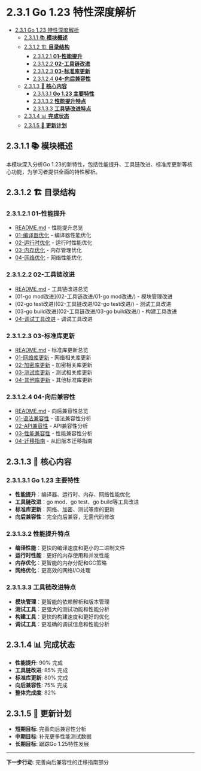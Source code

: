 # 2.3.1 Go 1.23 特性深度解析

<!-- TOC START -->
- [2.3.1 Go 1.23 特性深度解析](#231-go-123-特性深度解析)
  - [2.3.1.1 📚 **模块概述**](#2311--模块概述)
  - [2.3.1.2 🏗️ **目录结构**](#2312-️-目录结构)
    - [2.3.1.2.1 **01-性能提升**](#23121-01-性能提升)
    - [2.3.1.2.2 **02-工具链改进**](#23122-02-工具链改进)
    - [2.3.1.2.3 **03-标准库更新**](#23123-03-标准库更新)
    - [2.3.1.2.4 **04-向后兼容性**](#23124-04-向后兼容性)
  - [2.3.1.3 🎯 **核心内容**](#2313--核心内容)
    - [2.3.1.3.1 **Go 1.23 主要特性**](#23131-go-123-主要特性)
    - [2.3.1.3.2 **性能提升特点**](#23132-性能提升特点)
    - [2.3.1.3.3 **工具链改进特点**](#23133-工具链改进特点)
  - [2.3.1.4 📊 **完成状态**](#2314--完成状态)
  - [2.3.1.5 🔄 **更新计划**](#2315--更新计划)
<!-- TOC END -->

## 2.3.1.1 📚 **模块概述**

本模块深入分析Go 1.23的新特性，包括性能提升、工具链改进、标准库更新等核心功能，为学习者提供全面的特性解析。

## 2.3.1.2 🏗️ **目录结构**

### 2.3.1.2.1 **01-性能提升**

- [README.md](01-性能提升/README.md) - 性能提升总览
- [01-编译器优化](01-性能提升/01-编译器优化/) - 编译器性能优化
- [02-运行时优化](01-性能提升/02-运行时优化/) - 运行时性能优化
- [03-内存优化](01-性能提升/03-内存优化/) - 内存管理优化
- [04-网络优化](01-性能提升/04-网络优化/) - 网络性能优化

### 2.3.1.2.2 **02-工具链改进**

- [README.md](02-工具链改进/README.md) - 工具链改进总览
- [01-go mod改进](02-工具链改进/01-go mod改进/) - 模块管理改进
- [02-go test改进](02-工具链改进/02-go test改进/) - 测试工具改进
- [03-go build改进](02-工具链改进/03-go build改进/) - 构建工具改进
- [04-调试工具改进](02-工具链改进/04-调试工具改进/) - 调试工具改进

### 2.3.1.2.3 **03-标准库更新**

- [README.md](03-标准库更新/README.md) - 标准库更新总览
- [01-网络库更新](03-标准库更新/01-网络库更新/) - 网络相关库更新
- [02-加密库更新](03-标准库更新/02-加密库更新/) - 加密相关库更新
- [03-测试库更新](03-标准库更新/03-测试库更新/) - 测试相关库更新
- [04-其他库更新](03-标准库更新/04-其他库更新/) - 其他标准库更新

### 2.3.1.2.4 **04-向后兼容性**

- [README.md](04-向后兼容性/README.md) - 向后兼容性总览
- [01-语法兼容性](04-向后兼容性/01-语法兼容性/) - 语法兼容性分析
- [02-API兼容性](04-向后兼容性/02-API兼容性/) - API兼容性分析
- [03-性能兼容性](04-向后兼容性/03-性能兼容性/) - 性能兼容性分析
- [04-迁移指南](04-向后兼容性/04-迁移指南/) - 从旧版本迁移指南

## 2.3.1.3 🎯 **核心内容**

### 2.3.1.3.1 **Go 1.23 主要特性**

- **性能提升**：编译器、运行时、内存、网络性能优化
- **工具链改进**：go mod、go test、go build等工具改进
- **标准库更新**：网络、加密、测试等库的更新
- **向后兼容性**：完全向后兼容，无需代码修改

### 2.3.1.3.2 **性能提升特点**

- **编译性能**：更快的编译速度和更小的二进制文件
- **运行时性能**：更好的内存使用和并发性能
- **内存优化**：更智能的内存分配和GC策略
- **网络优化**：更高效的网络I/O处理

### 2.3.1.3.3 **工具链改进特点**

- **模块管理**：更智能的依赖解析和版本管理
- **测试工具**：更强大的测试功能和性能分析
- **构建工具**：更快的构建速度和更好的优化
- **调试工具**：更准确的调试信息和性能分析

## 2.3.1.4 📊 **完成状态**

- **性能提升**: 90% 完成
- **工具链改进**: 85% 完成
- **标准库更新**: 80% 完成
- **向后兼容性**: 75% 完成
- **整体完成度**: 82%

## 2.3.1.5 🔄 **更新计划**

- **短期目标**: 完善向后兼容性分析
- **中期目标**: 补充更多性能测试数据
- **长期目标**: 跟踪Go 1.25特性发展

---

**下一步行动**: 完善向后兼容性的迁移指南部分
